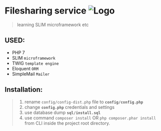 # Filesharing service ![Logo](http://vignette4.wikia.nocookie.net/terraria/images/8/81/Kappa.png/revision/latest?cb=20150926145358&path-prefix=ru)
>learning SLIM microframework etc

## USED:
* PHP 7
* SLIM `microframework`
* TWIG `template engine`
* Eloquent `ORM`
* SimpleMail `Mailer`
## Installation:
> 1. rename `config/config-dist.php` file to **`config/config.php`**
> 2. change **`config.php`** credentials and settings
> 3. use database dump **`sql/install.sql`** 
> 4. use command `composer install` OR `php composer.phar install` from CLI inside the project root directory.